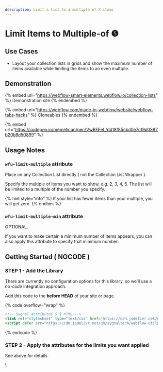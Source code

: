 ```yaml
---
description: Limit a list to a multiple of X items
---
```


# Limit Items to Multiple-of ❺

## Use Cases

* Layout your collection lists in grids and show the maximum number of items available while limiting the items to an even multiple.

## Demonstration

{% embed url="https://webflow-smart-elements.webflow.io/collection-lists" %}
Demonstration site
{% endembed %}

{% embed url="https://webflow.com/made-in-webflow/website/webflow-tabs-hacks" %}
Cloneables
{% endembed %}

{% embed url="https://codepen.io/memetican/pen/VwBEEeL/dd18f85cbd0e7cf9d0387b20b8d50899" %}

## Usage Notes <a href="#usage-notes" id="usage-notes"></a>

### `wfu-limit-multiple` attribute <a href="#wfu-limit-items-attribute" id="wfu-limit-items-attribute"></a>

Place on any Collection List directly ( not the Collection List Wrapper ).

Specify the multiple of items you want to show, e.g. 2, 3, 4, 5. The list will be limited to a multiple of the number you specify.

{% hint style="info" %}
If your list has fewer items than your multiple, you will get zero.
{% endhint %}

### `wfu-limit-multiple-min` attribute <a href="#wfu-limit-items-attribute" id="wfu-limit-items-attribute"></a>

OPTIONAL.

If you want to make certain a minimum number of items appears, you can also apply this attribute to specify that minimum number.

## Getting Started ( NOCODE ) <a href="#getting-started-nocode" id="getting-started-nocode"></a>

### STEP 1 - Add the Library <a href="#step-1---add-the-library" id="step-1---add-the-library"></a>

There are currently no configuration options for this library, so we’ll use a _no-code_ integration approach.

Add this code to the **before HEAD** of your site or page.

{% code overflow="wrap" %}
```html
<!-- Sygnal Attributes 5 | HTML -->
<link rel="stylesheet" type="text/css" href="https://cdn.jsdelivr.net/gh/sygnaltech/webflow-util@5.2.8/dist/css/webflow-html.css">
<script defer src="https://cdn.jsdelivr.net/gh/sygnaltech/webflow-util@5.2.8/dist/nocode/webflow-html.js"></script>
```
{% endcode %}

### STEP 2 - Apply the attributes for the limits you want applied <a href="#step-2---apply-the-attributes-for-the-limits-you-want-applied" id="step-2---apply-the-attributes-for-the-limits-you-want-applied"></a>

See above for details.

\
